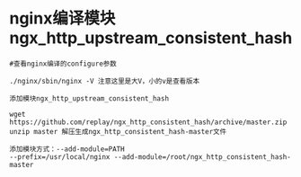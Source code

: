 # nginx编译模块ngx_http_upstream_consistent_hash
    
    #查看nginx编译的configure参数
    
    ./nginx/sbin/nginx -V 注意这里是大V，小的v是查看版本
    
    添加模块ngx_http_upstream_consistent_hash
    
    wget https://github.com/replay/ngx_http_consistent_hash/archive/master.zip
    unzip master 解压生成ngx_http_consistent_hash-master文件
    
    添加模块方式：--add-module=PATH 
    --prefix=/usr/local/nginx --add-module=/root/ngx_http_consistent_hash-master
